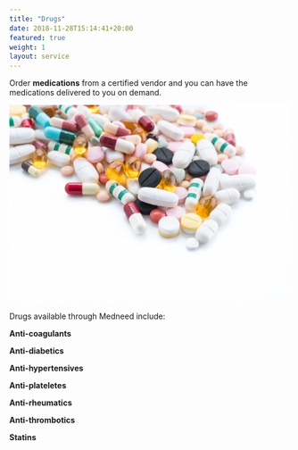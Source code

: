 ```yaml
---
title: "Drugs"
date: 2018-11-28T15:14:41+20:00  
featured: true
weight: 1
layout: service
---
```


Order **medications** from a certified vendor and you can have the medications delivered to you on demand.


![Pharm drugs](/images/illustrations/medicines.webp)

Drugs available through Medneed include:

**Anti-coagulants** 

**Anti-diabetics** 

**Anti-hypertensives** 

**Anti-plateletes** 

**Anti-rheumatics** 

**Anti-thrombotics** 

**Statins** 



